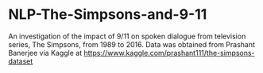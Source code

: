 # NLP-The-Simpsons-and-9-11
An investigation of the impact of 9/11 on spoken dialogue from television series, The Simpsons, from 1989 to 2016.
Data was obtained from Prashant Banerjee via Kaggle at https://www.kaggle.com/prashant111/the-simpsons-dataset
